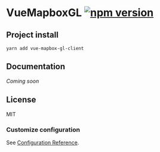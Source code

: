 # VueMapboxGL [![npm version](https://badge.fury.io/js/vue-mapbox-gl-client.svg)](https://badge.fury.io/js/vue-mapbox-gl-client)

## Project install
```
yarn add vue-mapbox-gl-client
```
## Documentation

_Coming soon_

## License

MIT

### Customize configuration
See [Configuration Reference](https://cli.vuejs.org/config/).
